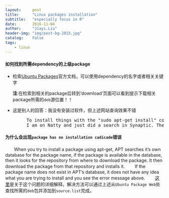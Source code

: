 ```yaml
---
layout:     post
title:      "Linux packages installation"
subtitle:   "especially focus in R"
date:       2016-11-04
author:     "Jiayi.Liu"
header-img: "img/post-bg-2015.jpg"
catalog: 	False
tags:
    - linux
---
```


#### 如何找到所需dependency的上级package
*	检索[Ubuntu Packages](http://packages.ubuntu.com/)官方文档，可以使用dependency的名字或者相关关键字

	**注**:在检索到相关的package后转到‘download’页面可以看到提示下载相关package所需的`deb`源位置！！
*	这是别人的回答：我没有安装过软件，但上述网站查询效果不错
<pre>
		To install things with the "sudo apt-get install" command you need to know the exact name of the package. If you are not sure it is better to use the `Synaptic package manager` which has a search function. Synaptic appears under System > Administration in Lucid Lynx. 
		I am on Natty and just did a search in Synaptic. There is no package called curl-dev or libcurl-dev, however, there are three packages with names libcurl4-xxx-dev. The description is that "these files allow to build software with libcurl". You may try install these and see if it works. In Lucid the version number may be different (so instead of libcurl4 you may have some other number)
</pre>

#### 为什么会出现`package has no installation cadicade`错误

　　When you try to install a package using apt-get, APT searches it’s own database for the package name, if the package is available in the database, then it looks for the repository from where to download the package. It then download the package from that repository and installs it.
　　If the package name does not exist in APT’s database, it does not have any idea what you are trying to install and you see the error message above.
　　[这里](http://blog.163.com/liuzhuqing_508/blog/static/606213512012111311532835/)是关于这个问题的详细解释。解决方法可以通过上述从`Ubuntu Package Web`处查找所需的`deb`包并添加到`source.list`完成。
